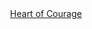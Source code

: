 <!-- ## Hi there 👋 -->

<!--
**DeiseFreire/DeiseFreire** is a ✨ _special_ ✨ repository because its `README.md` (this file) appears on your GitHub profile.

Here are some ideas to get you started:

- 🔭 I’m currently working on ...
- 🌱 I’m currently learning ...
- 👯 I’m looking to collaborate on ...
- 🤔 I’m looking for help with ...
- 💬 Ask me about ...
- 📫 How to reach me: ...
- 😄 Pronouns: ...
- ⚡ Fun fact: ...
-->
<!--<div align="center">
<img align="center" src="https://www.learnchineseez.com/characters/images/chinese-love.jpg" alt="" height="" /></a> 
</div>-->

<!--<div align="center">
<button><center><a href="https://www.youtube.com/watch?v=K2iC1aCPbKA&list=PLZpH1iUcDo5g7DAX0JgyVReJxCBO3yvUh&index=3" target="_blank">Heart of Courage</a></center></button>
</div>-->

<!DOCTYPE html>
<html>
<head>
    <!--<title>Link e Imagem</title>-->
</head>
<body>
  <div align="center">
    <img src="https://www.learnchineseez.com/characters/images/chinese-love.jpg" alt="">
  </div>
  <div align="center">
    <a href="https://www.youtube.com/watch?v=K2iC1aCPbKA&list=PLZpH1iUcDo5g7DAX0JgyVReJxCBO3yvUh&index=3" target="_blank">Heart of Courage</a>
  </div>
  <div align="left">
    <img scr="" alt="" height="">
  </div>
</body>
</html>




